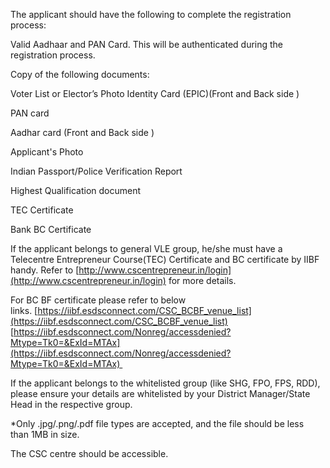 The applicant should have the following to complete the registration process: 

Valid Aadhaar and PAN Card. This will be authenticated during the registration process. 

Copy of the following documents: 

Voter List or Elector’s Photo Identity Card (EPIC)(Front and Back side ) 

PAN card 

Aadhar card (Front and Back side ) 

Applicant's Photo 

Indian Passport/Police Verification Report 

Highest Qualification document 

TEC Certificate 

Bank BC Certificate 

If the applicant belongs to general VLE group, he/she must have a Telecentre Entrepreneur Course(TEC) Certificate and BC certificate by IIBF handy. Refer to [http://www.cscentrepreneur.in/login](http://www.cscentrepreneur.in/login) for more details. 

For BC BF certificate please refer to below links. [https://iibf.esdsconnect.com/CSC_BCBF_venue_list](https://iibf.esdsconnect.com/CSC_BCBF_venue_list) [https://iibf.esdsconnect.com/Nonreg/accessdenied?Mtype=Tk0=&ExId=MTAx](https://iibf.esdsconnect.com/Nonreg/accessdenied?Mtype=Tk0=&ExId=MTAx) 

If the applicant belongs to the whitelisted group (like SHG, FPO, FPS, RDD), please ensure your details are whitelisted by your District Manager/State Head in the respective group. 

*Only .jpg/.png/.pdf file types are accepted, and the file should be less than 1MB in size. 

The CSC centre should be accessible.